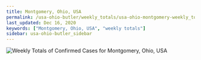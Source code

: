 ```yaml
---
title: Montgomery, Ohio, USA
permalink: /usa-ohio-butler/weekly_totals/usa-ohio-montgomery-weekly_totals.html
last_updated: Dec 16, 2020
keywords: ["Montgomery, Ohio, USA", "weekly totals"]
sidebar: usa-ohio-butler_sidebar
---
```


![Weekly Totals of Confirmed Cases for Montgomery, Ohio, USA](/covid_tracker/images/graphs/usa-ohio-montgomery-weekly_totals_graph.png)
